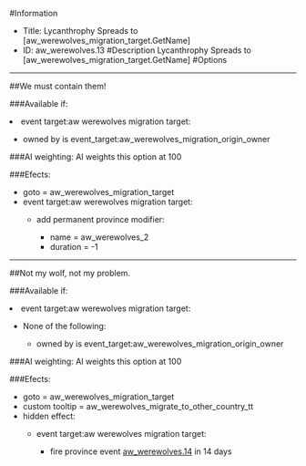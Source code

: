 #Information
 - Title: Lycanthrophy Spreads to [aw_werewolves_migration_target.GetName]
 - ID: aw_werewolves.13
#Description
Lycanthrophy Spreads to [aw_werewolves_migration_target.GetName]
#Options

___
##We must contain them!

###Available if:
<li>event target:aw werewolves migration target:</li><ul><li>owned by is event_target:aw_werewolves_migration_origin_owner</li></ul>

###AI weighting:
AI weights this option at 100


###Efects:<ul><li>goto = aw_werewolves_migration_target</li><li>event target:aw werewolves migration target:</li><ul><li>add permanent province modifier:</li><ul><li>name = aw_werewolves_2</li><li>duration = -1</li></ul></ul></ul>

___
##Not my wolf, not my problem.

###Available if:
<li>event target:aw werewolves migration target:</li><ul><li>None of the following:</li><ul><li>owned by is event_target:aw_werewolves_migration_origin_owner</li></ul></ul>

###AI weighting:
AI weights this option at 100


###Efects:<ul><li>goto = aw_werewolves_migration_target</li><li>custom tooltip = aw_werewolves_migrate_to_other_country_tt</li><li>hidden effect:</li><ul><li>event target:aw werewolves migration target:</li><ul><li>fire province event [aw_werewolves.14](aw_werewolves.14_slug) in 14 days</li></ul></ul></ul>
